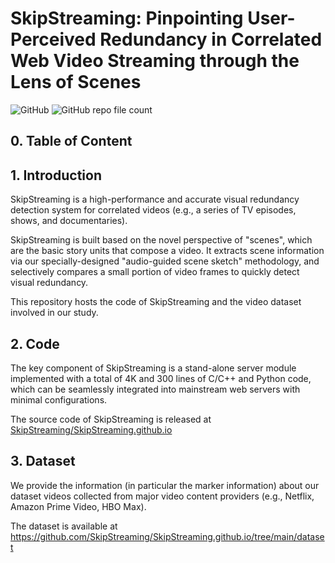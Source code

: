 # SkipStreaming: Pinpointing User-Perceived Redundancy in Correlated Web Video Streaming through the Lens of Scenes

![GitHub](https://img.shields.io/github/license/SkipStreaming/SkipStreaming.github.io?color=blue)
![GitHub repo file count](https://img.shields.io/github/directory-file-count/SkipStreaming/SkipStreaming.github.io?color=yellow)

## 0. Table of Content

## 1. Introduction

SkipStreaming is a high-performance and accurate visual redundancy detection system for correlated videos (e.g., a series of TV episodes, shows, and documentaries).

SkipStreaming is built based on the novel perspective of "scenes", which are the basic story units that compose a video. It extracts scene information via our specially-designed "audio-guided scene sketch" methodology, and selectively compares a small portion of video frames to quickly detect visual redundancy.

This repository hosts the code of SkipStreaming and the video dataset involved in our study.

## 2. Code

The key component of SkipStreaming is a stand-alone server module implemented with a total of 4K and 300 lines of C/C++ and Python code, which can be seamlessly integrated into mainstream web servers with minimal configurations.

The source code of SkipStreaming is released at [SkipStreaming/SkipStreaming.github.io](https://github.com/SkipStreaming/SkipStreaming.github.io)

## 3. Dataset

We provide the information (in particular the marker information) about our dataset videos collected from major video content providers (e.g., Netflix, Amazon Prime Video, HBO Max).

The dataset is available at https://github.com/SkipStreaming/SkipStreaming.github.io/tree/main/dataset

